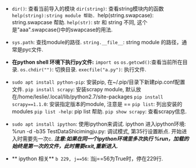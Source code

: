 * `dir()`: 查看当前导入的模块
  `dir(string)`: 查看string模块内的函数
  `help(string):string module 帮助.
  `help(string.swapcase): string.swapcase 帮助.
  `help(str)`: str 和 string 不同, 这个是"aaa".swapcase()中的swapcase的用法.

* `sys.path`: 查找module的路径.
  `string.__file__`: string module 的路径，通常是pyc文件.

* **在python shell 环境下执行py文件:**
  `import os`
  `os.getcwd()`:查看当前所在目录.
  `os.chdir("")`: 切换目录.
  `execfile("a.py")`: 执行文件.

* `sudo apt install python-pip`: 安装pip, 在~/.pip/目录下新建pip.conf配置文件.
  `pip install scrapy`: 安装scrapy module, 默认放在/home/leslie/.local/lib/python2.7/site-packages
  `pip install scrapy==1.1.0`: 安装指定版本的module, 注意是 ==
  `pip list`: 列出安装的modules
  `pip list -help`: pip list 帮助.
  `pip show scrapy`: 查看scrapy信息.

* `sudo apt install ipython`: 使用ipython来调试.
  ipython 进入ipython环境:
    %run -d -b35 TestDataShicimingju.py: 调试模式, 第35行设置断点. 开始进入时需要先一次c.  ***注意:如果在同一个ipython环境里多次执行 %run，加载的始终是第一次的文件，此时需要exit,重新进入.***

* ** ipython 相关**
  `b 229, j==56`: 当j==56为True时，停在229行.